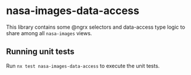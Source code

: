 # nasa-images-data-access

This library contains some @ngrx selectors and data-access type logic to share among all `nasa-images` views.

## Running unit tests

Run `nx test nasa-images-data-access` to execute the unit tests.
